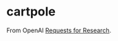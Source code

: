 # cartpole

From OpenAI [Requests for Research](https://openai.com/requests-for-research/#cartpole).
